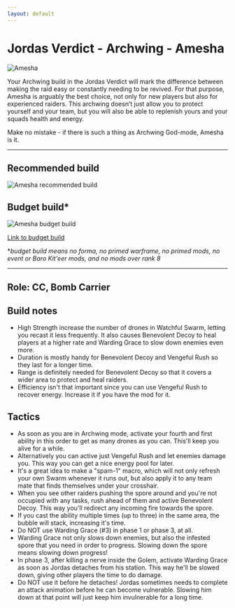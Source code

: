 ```yaml
---
layout: default
---
```

# Jordas Verdict - Archwing - Amesha

![Amesha](http://i.imgur.com/EdMM69r.png)

Your Archwing build in the Jordas Verdict will mark the difference between making the raid easy or constantly needing to be revived. For that purpose, Amesha is arguably the best choice, not only for new players but also for experienced raiders. This archwing doesn’t just allow you to protect yourself and your team, but you will also be able to replenish yours and your squads health and energy.

Make no mistake - if there is such a thing as Archwing God-mode, Amesha is it.

* * *

## Recommended build

![Amesha recommended build](http://i.imgur.com/Gd0B9sZ.png)

## Budget build*

![Amesha budget build](http://i.imgur.com/bz1VNJw.png)

[Link to budget build](http://warframe-builder.com/Warframes/Builder/Amesha/t_30_234000000_419-7-4-420-0-5-421-6-3-422-1-5-423-3-3-424-2-5-426-4-3-428-5-8_420-6-422-6-424-5-423-5-426-9-428-14-421-7-419-8_0/en/1-0-47)

*_budget build means no forma, no primed warframe, no primed mods, no event or Baro Kit'eer mods, and no mods over rank 8_

* * *

## Role: CC, Bomb Carrier

## Build notes

* High Strength increase the number of drones in Watchful Swarm, letting you recast it less frequently. It also causes Benevolent Decoy to heal players at a higher rate and Warding Grace to slow down enemies even more.
* Duration is mostly handy for Benevolent Decoy and Vengeful Rush so they last for a longer time.
* Range is definitely needed for Benevolent Decoy so that it covers a wider area to protect and heal raiders.
* Efficiency isn't that important since you can use Vengeful Rush to recover energy. Increase it if you have the mod for it.

## Tactics

* As soon as you are in Archwing mode, activate your fourth and first ability in this order to get as many drones as you can. This'll keep you alive for a while.
* Alternatively you can active just Vengeful Rush and let enemies damage you. This way you can get a nice energy pool for later.
* It's a great idea to make a "spam-1" macro, which will not only refresh your own Swarm whenever it runs out, but also apply it to any team mate that finds themselves under your crosshair.
* When you see other raiders pushing the spore around and you're not occupied with any tasks, rush ahead of them and active Benevolent Decoy. This way you'll redirect any incoming fire towards the spore.
* If you cast the ability multiple times (up to three) in the same area, the bubble will stack, increasing it's time.
* Do NOT use Warding Grace (#3) in phase 1 or phase 3, at all.
* Warding Grace not only slows down enemies, but also the infested spore that you need in order to progress. Slowing down the spore means slowing down progress!
* In phase 3, after killing a nerve inside the Golem, activate Warding Grace as soon as Jordas detaches from his station. This way he'll be slowed down, giving other players the time to do damage.
* Do NOT use it before he detaches! Jordas sometimes needs to complete an attack animation before he can become vulnerable. Slowing him down at that point will just keep him invulnerable for a long time.